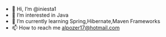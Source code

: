 - 👋 Hi, I’m @iniesta1
- 👀 I’m interested in Java
- 🌱 I’m currently learning Spring,Hibernate,Maven Frameworks
- 📫 How to reach me alpozer17@hotmail.com

<!---
iniesta1/iniesta1 is a ✨ special ✨ repository because its `README.md` (this file) appears on your GitHub profile.
You can click the Preview link to take a look at your changes.
--->
